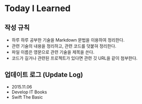 # Today I Learned

## 작성 규칙

* 하루 하루 공부한 기술을 Markdown 문법을 이용하여 정리한다.
* 관련 기술의 내용을 정리하고, 관련 코드를 덧붙혀 정리한다.
* 파일 이름은 영문으로 관련 기술을 제목을 쓴다.
* 코드가 길거나 관련된 프로젝트가 있다면 관련 깃 URL을 같이 첨부한다.

## 업데이트 로그 (Update Log)

- 2015.11.06
 - Develop IT Books
 - Swift The Basic
